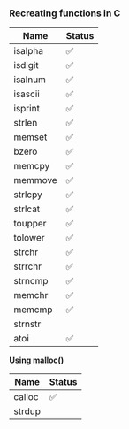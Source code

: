 ### Recreating functions in C ### 

Name  | Status
------------- | -------------
isalpha     |  ✅ 
isdigit   |  ✅ 
isalnum|✅ 
isascii|✅ 
isprint| ✅ 
strlen|✅ 
memset|✅ 
bzero|✅ 
memcpy|✅ 
memmove|✅ 
strlcpy|✅ 
strlcat|✅ 
toupper|✅ 
tolower| ✅ 
strchr|✅ 
strrchr|✅ 
strncmp|✅ 
memchr|✅ 
memcmp|✅ 
strnstr|
atoi|✅ 

**Using malloc()**

Name  | Status
------------- | -------------
calloc    |  ✅ 
strdup   | 
